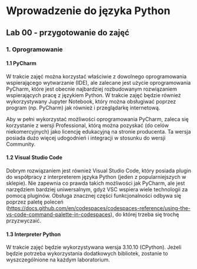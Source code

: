 # Wprowadzenie do języka Python

## Lab 00 - przygotowanie do zajęć

### 1. Oprogramowanie

#### 1.1 PyCharm
W trakcie zajęć można korzystać właściwie z dowolnego oprogramowania wspierającego wytwarzanie (IDE), ale zalecane jest użycie oprogramowania PyCharm, które jest obecnie najbardziej rozbudowanym rozwiązaniem wspierających pracę z językiem Python. W trakcie zajęć będzie również wykorzystywany Jupyter Notebook, który można obsługiwać poprzez program (np. PyCharm) jak również i przeglądarkę internetową.

Aby w pełni wykorzystać możliwości oprogramowania PyCharm, zaleca się korzystanie z wersji Professional, którą można pozyskać (do celów niekomercyjnych) jako licencję edukacyjną na stronie producenta. Ta wersja posiada dużo więcej udogodnień i integracji w stosunku do wersji Community.

#### 1.2 Visual Studio Code

Dobrym rozwiązaniem jest również Visual Studio Code, który posiada plugin do współpracy z interpreterem języka Python (jeden z popularniejszych w sklepie). Nie zapewnia co prawda takich możliwości jak PyCharm, ale jest narzędziem bardziej uniwersalnym, gdyż VSC wspiera wiele technologii za pomocą pluginów. Obsługa znacznej części funkcjonalności odbywa się poprzez paletę poleceń (https://docs.github.com/en/codespaces/codespaces-reference/using-the-vs-code-command-palette-in-codespaces), do której trzeba się trochę przyzwyczaić.

#### 1.3 Interpreter Python

W trakcie zajęć będzie wykorzystywana wersja 3.10.10 (CPython). Jeżeli będzie potrzeba wykorzystania dodatkowych bibliotek, zostanie to wyszczególnione na każdym laboratorium.





